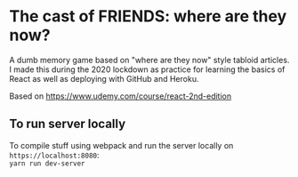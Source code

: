 # The cast of FRIENDS: where are they now?
A dumb memory game based on "where are they now" style tabloid articles.  
I made this during the 2020 lockdown as practice for learning the basics of React as well as deploying with GitHub and Heroku.

Based on https://www.udemy.com/course/react-2nd-edition

## To run server locally
To compile stuff using webpack and run the server locally on `https://localhost:8080`:  
`yarn run dev-server`
